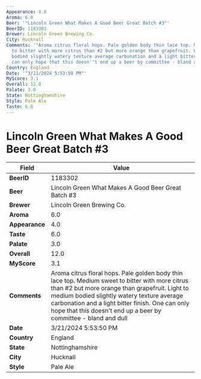 ```yaml
---
Appearance: 4.0
Aroma: 6.0
Beer: '"Lincoln Green What Makes A Good Beer Great Batch #3"'
BeerID: 1183302
Brewer: Lincoln Green Brewing Co.
City: Hucknall
Comments: '"Aroma citrus floral hops. Pale golden body thin lace top. Medium sweet
  to bitter with more citrus than #2 but more orange than grapefruit. Light to medium
  bodied slightly watery texture average carbonation and a light bitter finish. One
  can only hope that this doesn''t end up a beer by committee - bland and dull "'
Country: England
Date: '"3/21/2024 5:53:50 PM"'
MyScore: 3.1
Overall: 12.0
Palate: 3.0
State: Nottinghamshire
Style: Pale Ale
Taste: 6.0
---
```


# Lincoln Green What Makes A Good Beer Great Batch #3

| Field         | Value |
|---------------|-------|
| **BeerID** | 1183302 |
| **Beer** | Lincoln Green What Makes A Good Beer Great Batch #3 |
| **Brewer** | Lincoln Green Brewing Co. |
| **Aroma** | 6.0 |
| **Appearance** | 4.0 |
| **Taste** | 6.0 |
| **Palate** | 3.0 |
| **Overall** | 12.0 |
| **MyScore** | 3.1 |
| **Comments** | Aroma citrus floral hops. Pale golden body thin lace top. Medium sweet to bitter with more citrus than #2 but more orange than grapefruit. Light to medium bodied slightly watery texture average carbonation and a light bitter finish. One can only hope that this doesn't end up a beer by committee - bland and dull  |
| **Date** | 3/21/2024 5:53:50 PM |
| **Country** | England |
| **State** | Nottinghamshire |
| **City** | Hucknall |
| **Style** | Pale Ale |
